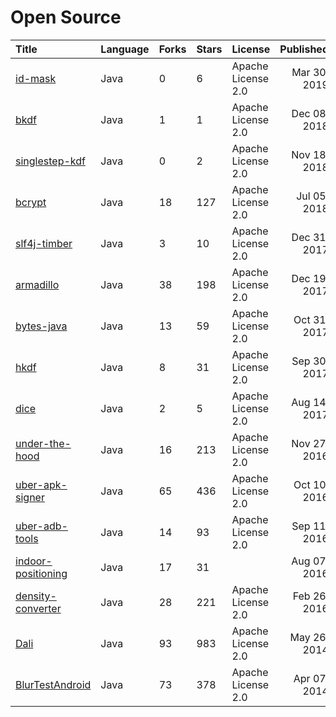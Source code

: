 # Open Source

|Title|Language|Forks|Stars|License|Published|
|:---|---|---|---|---|---:|
| [id-mask](/opensource/id-mask)| Java| 0| 6| Apache License 2.0| Mar 30, 2019 |
| [bkdf](/opensource/bkdf)| Java| 1| 1| Apache License 2.0| Dec 08, 2018 |
| [singlestep-kdf](/opensource/singlestep-kdf)| Java| 0| 2| Apache License 2.0| Nov 18, 2018 |
| [bcrypt](/opensource/bcrypt)| Java| 18| 127| Apache License 2.0| Jul 05, 2018 |
| [slf4j-timber](/opensource/slf4j-timber)| Java| 3| 10| Apache License 2.0| Dec 31, 2017 |
| [armadillo](/opensource/armadillo)| Java| 38| 198| Apache License 2.0| Dec 19, 2017 |
| [bytes-java](/opensource/bytes-java)| Java| 13| 59| Apache License 2.0| Oct 31, 2017 |
| [hkdf](/opensource/hkdf)| Java| 8| 31| Apache License 2.0| Sep 30, 2017 |
| [dice](/opensource/dice)| Java| 2| 5| Apache License 2.0| Aug 14, 2017 |
| [under-the-hood](/opensource/under-the-hood)| Java| 16| 213| Apache License 2.0| Nov 27, 2016 |
| [uber-apk-signer](/opensource/uber-apk-signer)| Java| 65| 436| Apache License 2.0| Oct 10, 2016 |
| [uber-adb-tools](/opensource/uber-adb-tools)| Java| 14| 93| Apache License 2.0| Sep 11, 2016 |
| [indoor-positioning](/opensource/indoor-positioning)| Java| 17| 31| | Aug 07, 2016 |
| [density-converter](/opensource/density-converter)| Java| 28| 221| Apache License 2.0| Feb 26, 2016 |
| [Dali](/opensource/Dali)| Java| 93| 983| Apache License 2.0| May 26, 2014 |
| [BlurTestAndroid](/opensource/BlurTestAndroid)| Java| 73| 378| Apache License 2.0| Apr 07, 2014 |